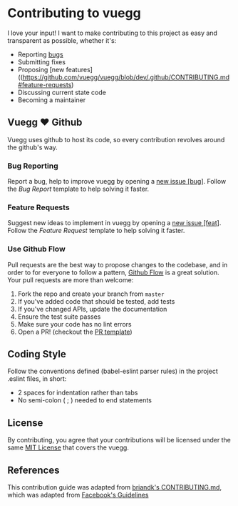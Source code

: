 # Contributing to vuegg
I love your input! I want to make contributing to this project as easy and transparent as possible, whether it's:

- Reporting [bugs](https://github.com/vuegg/vuegg/blob/dev/.github/CONTRIBUTING.md#bug-reporting)
- Submitting fixes
- Proposing [new features]((https://github.com/vuegg/vuegg/blob/dev/.github/CONTRIBUTING.md#feature-requests)
- Discussing current state code
- Becoming a maintainer

## Vuegg :heart: Github
Vuegg uses github to host its code, so every contribution revolves around the github's way.


### Bug Reporting
Report a bug, help to improve vuegg by opening a [new issue [bug]](https://github.com/vuegg/vuegg/issues/new?template=BUG_REPORT.md). Follow the *Bug Report* template to help solving it faster.

### Feature Requests
Suggest new ideas to implement in vuegg by opening a [new issue [feat]](https://github.com/vuegg/vuegg/issues/new?template=FEATURE_REQUEST.md). Follow the *Feature Request* template to help solving it faster.

### Use Github Flow
Pull requests are the best way to propose changes to the codebase, and in order to for everyone to follow a pattern, [Github Flow](https://guides.github.com/introduction/flow/index.html) is a great solution. Your pull requests are more than welcome:

1. Fork the repo and create your branch from `master`
2. If you've added code that should be tested, add tests
3. If you've changed APIs, update the documentation
4. Ensure the test suite passes
5. Make sure your code has no lint errors
6. Open a PR! (checkout the [PR template](https://github.com/vuegg/vuegg/blob/dev/.github/PULL_REQUEST_TEMPLATE.md))

## Coding Style
Follow the conventions defined (babel-eslint parser rules) in the project .eslint files, in short:

- 2 spaces for indentation rather than tabs
- No semi-colon ( ; ) needed to end statements

## License
By contributing, you agree that your contributions will be licensed under the same [MIT License](https://github.com/vuegg/vuegg/blob/master/LICENSE) that covers the vuegg.

## References
This contribution guide was adapted from [briandk's CONTRIBUTING.md](https://gist.github.com/briandk/3d2e8b3ec8daf5a27a62), which was adapted from [Facebook's Guidelines](https://github.com/facebook/draft-js/blob/a9316a723f9e918afde44dea68b5f9f39b7d9b00/CONTRIBUTING.md)
